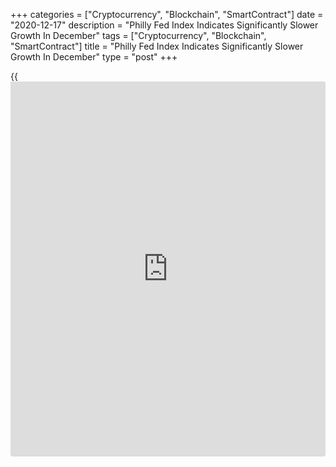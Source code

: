 +++
categories = ["Cryptocurrency", "Blockchain", "SmartContract"]
date = "2020-12-17"
description = "Philly Fed Index Indicates Significantly Slower Growth In December"
tags = ["Cryptocurrency", "Blockchain", "SmartContract"]
title = "Philly Fed Index Indicates Significantly Slower Growth In December"
type = "post"
+++

{{<iframe id="large-banner" src="https://www.bounty.group/#slide=27.0" width="100%" height="600" scrolling="no" style="border: 0px solid rgb(216, 221, 230); border-radius: 3px;">}}

The Federal Reserve Bank of Philadelphia released a report on Thursday
showing the pace of growth in regional manufacturing activity slowed by
much more than anticipated in the month of December.

The report said the Philly Fed Index tumbled to 11.1 in December after
falling to 26.3 in November. While a positive reading still indicates
growth in regional manufacturing activity, economists had expected the
index to show a much more modest drop to 20.0.

The bigger than expected decrease by the headline index partly reflected
a substantial slowdown in the pace of growth in new orders, as the new
orders index plunged to 2.3 in December from 37.9 in November.

The number of employees index also tumbled to 8.5 in December from 27.2
in November, while the shipments index slumped to 14.4 from 24.9.

The report also showed a slowdown in the pace of price growth, as the
prices paid index slid to 27.1 in December from 38.9 in November and the
prices received index fell to 18.0 from 25.4.

Looking ahead, the Philly Fed said changes in future indexes were mixed
this month but suggest that overall growth is expected to continue over
the next six months.

The report said the diffusion index for general activity over the next
six months dropped to 39.2 in December from 44.3 in November.

"Manufacturing will maintain an upward trajectory, but softening demand
and the resurging pandemic will constrain the gains," said Oren
Klachkin, Lead US Economist at Oxford Economics.

He added, "Another round of fiscal stimulus will inject some strength
into manufacturing, but the package likely won't significantly lift
activity."

On Tuesday, the New York Fed released a separate report showing regional
manufacturing activity edged slightly higher in the month of December.

The New York Fed said its general [business][1] conditions index slipped
to 4.9 in December from 6.3 in November, but a positive reading still
indicates growth. Economist had expected the index to dip to 5.8.

For comments and feedback [contact](https://www.playgroundfx.com/contact/): editorial@rtt[news](https://www.letsplayfx.com/blog/forex-news-website/).com

[Economic News][2]

 **What parts of the world are seeing the best (and worst) economic
performances lately? Click[here][3] to check out our [Econ Scorecard][3]
and find out! See up-to-the-moment [ranking](https://www.playgroundfx.com/blog/crypto-exchange-ranking/)s for the best and worst
performers in [GDP][3], [unemployment rate][4], [inflation][5] and much
more.**

   1. www.rtt[news](https://www.letsplayfx.com/blog/forex-news-website/).com/Content/Business.aspx
   2. www.rtt[news](https://www.letsplayfx.com/blog/forex-news-website/).com/Content/EconomicNews.aspx
   3. www.rtt[news](https://www.letsplayfx.com/blog/forex-news-website/).com/economic-scorecard/world-rank/GDP/highest-performance.aspx
   4. www.rtt[news](https://www.letsplayfx.com/blog/forex-news-website/).com/economic-scorecard/world-rank/unemployment-rate/lowest-performance.aspx
   5. www.rtt[news](https://www.letsplayfx.com/blog/forex-news-website/).com/economic-scorecard/world-rank/CPI/highest-performance.aspx